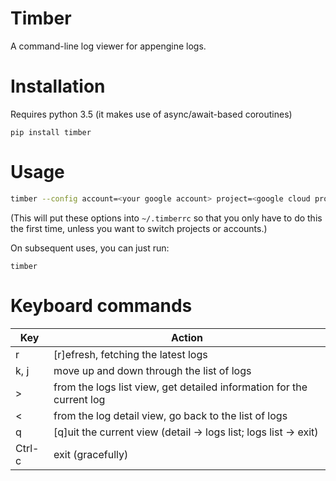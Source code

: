 # Timber

 A command-line log viewer for appengine logs.

# Installation

Requires python 3.5 (it makes use of async/await-based coroutines)

`pip install timber`

# Usage

```sh
timber --config account=<your google account> project=<google cloud project id>
```
(This will put these options into `~/.timberrc` so that you only have to do
this the first time, unless you want to switch projects or accounts.)

On subsequent uses, you can just run:
```
timber
```

# Keyboard commands
| Key     |  Action                                                                 |
|---------|-------------------------------------------------------------------------|
| r       | [r]efresh, fetching the latest logs                                     |
| k, j    | move up and down through the list of logs                               |
| >       | from the logs list view, get detailed information for the current log   |
| <       | from the log detail view, go back to the list of logs                   |
| q       | [q]uit the current view (detail -> logs list; logs list -> exit)        |
| Ctrl-c  | exit (gracefully)                                                       |


